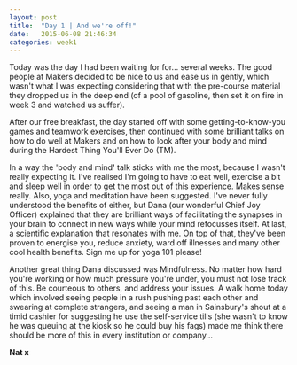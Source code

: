 ```yaml
---
layout: post
title:  "Day 1 | And we're off!"
date:   2015-06-08 21:46:34
categories: week1
---
```


Today was the day I had been waiting for for... several weeks. The good people at Makers decided to be nice to us and ease us in gently, which wasn't what I was expecting considering that with the pre-course material they dropped us in the deep end (of a pool of gasoline, then set it on fire in week 3 and watched us suffer). 

After our free breakfast, the day started off with some getting-to-know-you games and teamwork exercises, then continued with some brilliant talks on how to do well at Makers and on how to look after your body and mind during the Hardest Thing You'll Ever Do (TM). 

In a way the 'body and mind' talk sticks with me the most, because I wasn't really expecting it. I've realised I'm going to have to eat well, exercise a bit and sleep well in order to get the most out of this experience. Makes sense really. Also, yoga and meditation have been suggested. I've never fully understood the benefits of either, but Dana (our wonderful Chief Joy Officer) explained that they are brilliant ways of facilitating the synapses in your brain to connect in new ways while your mind refocusses itself. At last, a scientific explanation that resonates with me. On top of that, they've been proven to energise you, reduce anxiety, ward off illnesses and many other cool health benefits. Sign me up for yoga 101 please!

Another great thing Dana discussed was Mindfulness. No matter how hard you're working or how much pressure you're under, you must not lose track of this. Be courteous to others, and address your issues. A walk home today which involved seeing people in a rush pushing past each other and swearing at complete strangers, and seeing a man in Sainsbury's shout at a timid cashier for suggesting he use the self-service tills (she wasn't to know he was queuing at the kiosk so he could buy his fags) made me think there should be more of this in every institution or company...

<strong>Nat x</strong>

